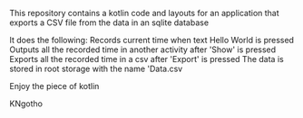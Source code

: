 This repository contains a kotlin code and layouts for an application that exports a CSV file from the data in an sqlite database

It does the following:
  Records current time when text Hello World is pressed
  Outputs all the recorded time in another activity after 'Show' is pressed
  Exports all the recorded time in a csv after 'Export' is pressed
  The data is stored in root storage with the name 'Data.csv
  
 Enjoy the piece of kotlin
 
 KNgotho
